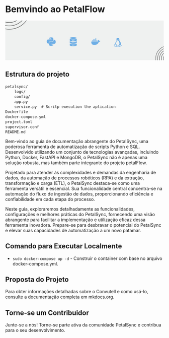 # Bemvindo ao PetalFlow

![Texto Alternativo](assets/docs/banner1.png)


## Estrutura do projeto

    petalsync/
        logs/
        config/
        app.py
        service.py  # Scritp execution the aplication
    Dockerfile
    docker-compose.yml
    project.toml
    supervisor.conf
    README.md
    
Bem-vindo ao guia de documentação abrangente do PetalSync, uma poderosa ferramenta de automatização de scripts Python e SQL. Desenvolvido utilizando um conjunto de tecnologias avançadas, incluindo Python, Docker, FastAPI e MongoDB, o PetalSync não é apenas uma solução robusta, mas também parte integrante do projeto petalFlow.

Projetado para atender às complexidades e demandas da engenharia de dados, da automação de processos robóticos (RPA) e da extração, transformação e carga (ETL), o PetalSync destaca-se como uma ferramenta versátil e essencial. Sua funcionalidade central concentra-se na automação do fluxo de ingestão de dados, proporcionando eficiência e confiabilidade em cada etapa do processo.

Neste guia, exploraremos detalhadamente as funcionalidades, configurações e melhores práticas do PetalSync, fornecendo uma visão abrangente para facilitar a implementação e utilização eficaz dessa ferramenta inovadora. Prepare-se para desbravar o potencial do PetalSync e elevar suas capacidades de automatização a um novo patamar.


## Comando para Executar Localmente

* `sudo docker-compose up -d` - Construir o container com base no arquivo docker-compose.yml.

## Proposta do Projeto

Para obter informações detalhadas sobre o Convutell e como usá-lo, consulte a documentação completa em mkdocs.org.

## Torne-se um Contribuidor

Junte-se a nós! Torne-se parte ativa da comunidade PetalSync e contribua para o seu desenvolvimento.
